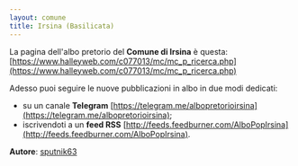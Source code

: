 ```yaml
---
layout: comune
title: Irsina (Basilicata)
---
```


La pagina dell'albo pretorio del **Comune di Irsina** è questa: [https://www.halleyweb.com/c077013/mc/mc_p_ricerca.php](https://www.halleyweb.com/c077013/mc/mc_p_ricerca.php)

Adesso puoi seguire le nuove pubblicazioni in albo in due modi dedicati:

* su un canale **Telegram** [https://telegram.me/albopretorioirsina](https://telegram.me/albopretorioirsina);
* iscrivendoti a un **feed RSS** [http://feeds.feedburner.com/AlboPopIrsina](http://feeds.feedburner.com/AlboPopIrsina).

**Autore**: [sputnik63](https://github.com/sputnik63)
